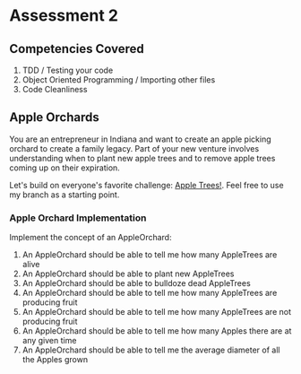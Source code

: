 # Assessment 2

## Competencies Covered
1. TDD / Testing your code
2. Object Oriented Programming / Importing other files
3. Code Cleanliness

## Apple Orchards
You are an entrepreneur in Indiana and want to create an apple picking orchard to create a family legacy. Part of your new venture involves understanding when to plant new apple trees and to remove apple trees coming up on their expiration.

Let's build on everyone's favorite challenge: [Apple Trees!](https://github.com/julietplatoon/apple-trees). Feel free to use my branch as a starting point.

### Apple Orchard Implementation
Implement the concept of an AppleOrchard:

1. An AppleOrchard should be able to tell me how many AppleTrees are alive
2. An AppleOrchard should be able to plant new AppleTrees
3. An AppleOrchard should be able to bulldoze dead AppleTrees
4. An AppleOrchard should be able to tell me how many AppleTrees are producing fruit
5. An AppleOrchard should be able to tell me how many AppleTrees are not producing fruit
6. An AppleOrchard should be able to tell me how many Apples there are at any given time
7. An AppleOrchard should be able to tell me the average diameter of all the Apples grown
